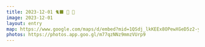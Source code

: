 ```yaml
---
title: 2023-12-01 🐈‍⬛ 🌴 🏫
image: 2023-12-01
layout: entry
map: https://www.google.com/maps/d/embed?mid=1QSdj_lkKEEx8OPewXGeD5z2-y0jxRVk&ehbc=2E312F&noprof=1
photos: https://photos.app.goo.gl/m77qzNNz9mmzVUrp9
---
```

